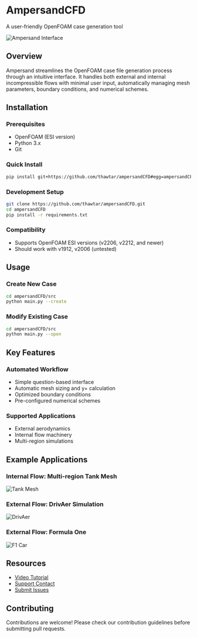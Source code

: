 # AmpersandCFD
A user-friendly OpenFOAM case generation tool

![Ampersand Interface](https://github.com/thawtar/ampersandCFD/blob/main/images/ampersand_ss.jpg)

## Overview
Ampersand streamlines the OpenFOAM case file generation process through an intuitive interface. It handles both external and internal incompressible flows with minimal user input, automatically managing mesh parameters, boundary conditions, and numerical schemes.

## Installation

### Prerequisites
- OpenFOAM (ESI version)
- Python 3.x
- Git

### Quick Install
```bash
pip install git+https://github.com/thawtar/ampersandCFD#egg=ampersandCFD
```

### Development Setup
```bash
git clone https://github.com/thawtar/ampersandCFD.git
cd ampersandCFD
pip install -r requirements.txt
```

### Compatibility
- Supports OpenFOAM ESI versions (v2206, v2212, and newer)
- Should work with v1912, v2006 (untested)

## Usage

### Create New Case
```bash
cd ampersandCFD/src
python main.py --create
```

### Modify Existing Case
```bash
cd ampersandCFD/src
python main.py --open
```

## Key Features

### Automated Workflow
- Simple question-based interface
- Automatic mesh sizing and y+ calculation
- Optimized boundary conditions
- Pre-configured numerical schemes

### Supported Applications
- External aerodynamics
- Internal flow machinery
- Multi-region simulations

## Example Applications

### Internal Flow: Multi-region Tank Mesh
![Tank Mesh](https://github.com/thawtar/ampersandCFD/blob/main/images/ampersand_mixer_total.png)

### External Flow: DrivAer Simulation
![DrivAer](https://github.com/thawtar/ampersandCFD/blob/main/images/drivAer_steady_state_defects.png)

### External Flow: Formula One
![F1 Car](https://github.com/thawtar/ampersandCFD/blob/main/images/1729773467507.jpg)

## Resources
- [Video Tutorial](https://www.youtube.com/watch?v=KoiBxDwSiP0&t=248s)
- [Support Contact](mailto:mr.thaw.tar1990@gmail.com)
- [Submit Issues](https://github.com/thawtar/ampersandCFD/issues)

## Contributing
Contributions are welcome! Please check our contribution guidelines before submitting pull requests.
